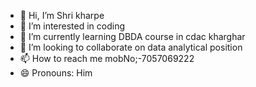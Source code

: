 - 👋 Hi, I’m Shri kharpe
- 👀 I’m interested in coding
- 🌱 I’m currently learning DBDA course in cdac kharghar
- 💞️ I’m looking to collaborate on data analytical position
- 📫 How to reach me mobNo;-7057069222
- 😄 Pronouns: Him


<!---
shrine22/shrine22 is a ✨ special ✨ repository because its `README.md` (this file) appears on your GitHub profile.
You can click the Preview link to take a look at your changes.
--->
